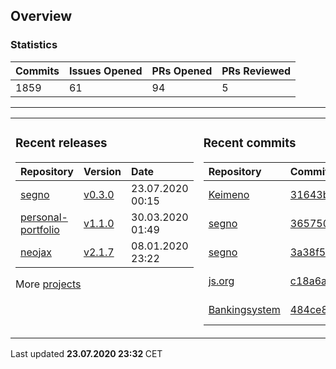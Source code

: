 ## Overview

### Statistics

<!-- statistics starts -->
| Commits | Issues Opened | PRs Opened | PRs Reviewed |
| :- | :- | :- | :- |
| 1859 | 61 | 94 | 5 |
<!-- statistics ends -->

---

<table><tr><td valign="top">

### Recent releases

<!-- recent_releases starts -->
| Repository | Version | Date |
| :- | :- | :- |
| [segno](https://github.com/Keimeno/segno) | [v0.3.0](https://github.com/Keimeno/segno/releases/tag/v0.3.0) | 23.07.2020 00:15 |
| [personal-portfolio](https://github.com/Keimeno/personal-portfolio) | [v1.1.0](https://github.com/Keimeno/personal-portfolio/releases/tag/v1.1.0) | 30.03.2020 01:49 |
| [neojax](https://github.com/Keimeno/neojax) | [v2.1.7](https://github.com/Keimeno/neojax/releases/tag/v2.1.7) | 08.01.2020 23:22 |
<!-- recent_releases ends -->

More [projects](https://github.com/Keimeno?tab=repositories)

</td><td valign="top">

### Recent commits

<!-- recent_commits starts -->
| Repository | Commit | Date |
| :- | :- | :- |      
| [Keimeno](https://github.com/Keimeno/Keimeno) | [31643b0](https://github.com/Keimeno/Keimeno/commit/31643b064df739b28497bc02a967615b3c3ef5c6) | 23.07.2020 22:06 |
| [segno](https://github.com/Keimeno/segno) | [365750b](https://github.com/Keimeno/segno/commit/365750b699491e7c0389682b94b70bcfcabb0b82) | 23.07.2020 22:02 |
| [segno](https://github.com/Keimeno/segno) | [3a38f5f](https://github.com/Keimeno/segno/commit/3a38f5f7415d1cfbf43bb7114bb8b2b3a4f24b24) | 23.07.2020 22:00 |
| [js.org](https://github.com/js-org/js.org) | [c18a6a1](https://github.com/js-org/js.org/commit/c18a6a16a023ac9574602cccb792ce6d7e99fea9) | 23.07.2020 16:34 |
| [Bankingsystem](https://github.com/WHG-Students/Bankingsystem) | [484ce82](https://github.com/WHG-Students/Bankingsystem/commit/484ce82b67b574b843f5faa704a1147219c19edc) | 20.07.2020 20:46 |
<!-- recent_commits ends -->

</td></tr></table>

<p>
Last updated 
<b>
<!-- last_updated starts -->
23.07.2020 23:32
<!-- last_updated ends -->
</b>
CET
</p>
